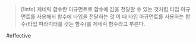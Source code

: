 > [!info] 제네릭 함수란
> 아규먼트로 함수에 값을 전달할 수 있는 것처럼 타입 아규먼트를 사용해서 함수에 타입을 전달하는 것
> 이 때 타입 아규먼트를 사용하는 함수(타입 파라미터를 갖는 함수)를 제네릭 함수라고 부른다.

#effective 